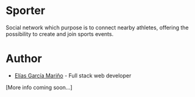 # Sporter

Social network which purpose is to connect nearby athletes, offering the
possibility to create and join sports events.

# Author

- [Elías García Mariño](http://eliasgarcia.es) - Full stack web developer

[More info coming soon...]